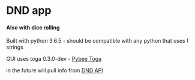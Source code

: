 # DND app
#### Also with dice rolling

Built with python 3.6.5 - should be compatible with any python that uses f strings

GUI uses toga 0.3.0-dev - [Pybee Toga](https://github.com/pybee/toga)

in the future will pull info from [DND API](http://www.dnd5eapi.co/)

